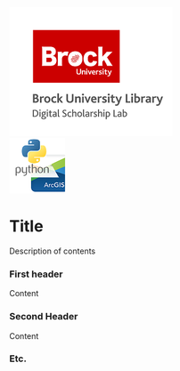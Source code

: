![DSL Logo][dsllogo]\
![Logo][GISLOGO]


# Title
Description of contents

### First header
Content

### Second Header

Content

### Etc.
 
 
 









<!--- Please use reference style images so that it is easier to update pictures later --->

[dsllogo]: dsl_logo.png
[GISLOGO]: logo.png
